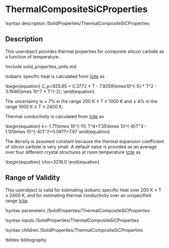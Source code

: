 # ThermalCompositeSiCProperties

!syntax description /SolidProperties/ThermalCompositeSiCProperties

## Description

This userobject provides
thermal properties for composite silicon carbide as a function of temperature.

!include solid_properties_units.md

Isobaric specific heat is calculated from [!cite](snead) as

\begin{equation}
C_p=925.65 + 0.3772 * T - 7.9259\times10^{-5} * T^2 - 3.1946\times 10^7 * T^{-2};
\end{equation}

The uncertainty is $\pm$ 7% in the range 200 K $\le$ T $\le$ 1000 K and $\pm$ 4% in the range
1000 K $\le$ T $\le$ 2400 K.

Thermal conductivity is calculated from [!cite](stone) as

\begin{equation}
k=-1.71\times 10^{-11} T^4+7.35\times 10^{-8}T^3 - 1.10\times 10^{-4}T^2+0.061T+7.97
\end{equation}

The density is assumed constant because the thermal expansion coefficient
of silicon carbide is very small.
A default value is provided as an average
over four different crystal structures at room temperature [!cite](snead) as

\begin{equation}
\rho=3216.0
\end{equation}

## Range of Validity

This userobject is valid for estimating isobaric
specific heat over 200 K $\le$ T $\le$ 2400 K, and for estimating thermal conductivity
over an unspecified range [!cite](stone).

!syntax parameters /SolidProperties/ThermalCompositeSiCProperties

!syntax inputs /SolidProperties/ThermalCompositeSiCProperties

!syntax children /SolidProperties/ThermalCompositeSiCProperties

!bibtex bibliography
